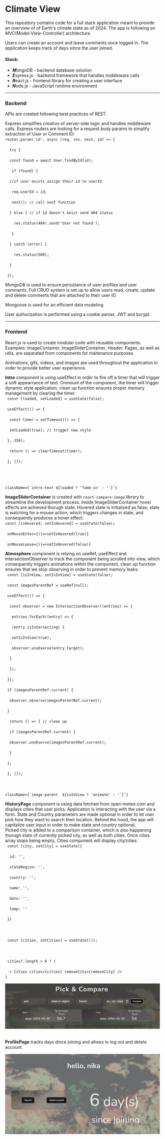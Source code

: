 <h1>Climate View</h1>

<p>This repository contains code for a full stack application meant to provide an overview of of Earth's climate state as of 2024. The app is following an MVC(Model-View-Controller) architecture.</p>

<p>Users can create an account and leave comments once logged in. The application keeps track of days since the user joined.</p>

<h4>Stack:</h4>
<ul>
    <li><b><em>M</em></b>ongoDB - backend database solution</li>
    <li><b><em>E</em></b>xpress.js - backend framework that handles middleware calls</li>
    <li><b><em>R</em></b>eact.js - frontend library for creating a user interface</li>
    <li><b><em>N</em></b>ode.js - JavaScript runtime environment</li>
</ul>

<hr>

<h3>Backend</h3>
<p>APIs are created following best practices of REST.</p>
<p>Express simplifies creation of server-side logic and handles middleware calls. Express routers are looking for a request body params to simplify extraction of User or Comment ID:
<br>
<code>router.param('id', async (req, res, next, id) => {<br>
&nbsp;&nbsp;try {<br>
&nbsp;&nbsp;const found = await User.findById(id);<br>
&nbsp;&nbsp;&nbsp;if (found) {<br>
&nbsp;&nbsp;//if user exists assign their id to userId<br>
&nbsp;&nbsp;&nbsp;req.userId = id;<br>
&nbsp;&nbsp;&nbsp;next(); // call next function<br>
&nbsp;&nbsp;} else { // if id doesn't exist send 404 status<br>
&nbsp;&nbsp;&nbsp;&nbsp;res.status(404).send('User not found');<br>
&nbsp;&nbsp;&nbsp;}<br>
&nbsp;&nbsp;} catch (error) {<br>
&nbsp;&nbsp;&nbsp;&nbsp;res.status(500);<br>
&nbsp;&nbsp;}<br>
&nbsp;});<br></code></p>

<p>MongoDB is used to ensure persistance of user profiles and user comments. Full CRUD system is set up to allow users read, create, update and delete comments that are attached to their user ID.</p>
<p>Mongoose is used for an efficient data modeling.</p>
<p>User authorization is performed using a cookie parser, JWT and bcrypt.</p>

<hr>
<h3>Frontend</h3>
<p>React.js is used to create modular code with reusable components. Examples: ImageContainer, ImageSliderContainer, Header. Pages, as well as utils, are separated from components for maitenance purposes.</p>
<p>Animations, gifs, videos, and images are used throughout the application in order to provide better user experience.</p>
<p><b>Intro</b> component is using useEffect in order to fire off a timer that will trigger a soft appearrance of text. Onmount of the component, the timer will trigger dynamic style application, clean up function ensures proper memory management by clearing the timer:
<br>
<code>&nbsp;const [loaded, setLoaded] = useState(false);<br>
&nbsp;useEffect(() => {<br>
&nbsp;&nbsp;const timer = setTimeout(() => {<br>
&nbsp;&nbsp;setLoaded(true); // trigger new style<br>
&nbsp;}, 150); <br>
&nbsp;&nbsp;return () => clearTimeout(timer); <br>
&nbsp;}, []);
&nbsp;
<br><br>
className={`intro-text ${loaded ? 'fade-in' : ''}`} </code><br></p>
<p><b>ImageSliderContainer</b> is created with <code>react-compare-image</code> library to streamline the development process. Inside ImageSliderContainer hover effects are achieved thorugh state. Hovered state is initialized as false, state is watching for a mouse action, which triggers changes in state, and consequently produces a hover effect:
<br><code>const [isHovered, setIsHovered] = useState(false);</code>
<br>
<code> 
&nbsp;onMouseEnter={()=>setIsHovered(true)}<br>
&nbsp;onMouseLeave={()=>setIsHovered(false)}</code></p>

<p><b>Atmosphere</b> component is relying on useRef, useEffect and IntersectionObserver to track the component being scrolled into view, which consequently triggers animations within the component, clean up function ensures that we stop observing in order to prevent memory leaks:
<br>
<code>&nbsp;const [isInView, setIsInView] = useState(false);<br>
&nbsp;const imagesParentRef = useRef(null);<br>
&nbsp;useEffect(() => {<br>
&nbsp;&nbsp;const observer = new IntersectionObserver((entries) => {<br>
&nbsp;&nbsp;&nbsp;entries.forEach((entry) => {<br>
&nbsp;&nbsp; (entry.isIntersecting) {<br>
&nbsp;&nbsp;&nbsp;setIsInView(true);<br>
&nbsp;&nbsp;&nbsp;observer.unobserve(entry.target);<br>
&nbsp;&nbsp;}<br>
&nbsp;&nbsp;});<br>
&nbsp;});<br>
&nbsp;if (imagesParentRef.current) {<br>
&nbsp;&nbsp;observer.observe(imagesParentRef.current);<br>
&nbsp;}<br>
&nbsp;&nbsp;return () => { // clean up<br>
&nbsp;&nbsp;if (imagesParentRef.current) {<br>
&nbsp;&nbsp;observer.unobserve(imagesParentRef.current);<br>
&nbsp;&nbsp;}<br>
&nbsp;};<br>
&nbsp;}, []);<br>
<br>
className={`image-parent  ${isInView ? 'animate' : ''}`}</code></p>

<p><b>HistoryPage</b> component is using data fetched from open-meteo.com and displays cities that user picks. Application is interacting with the user via a form. State and Country parameters are made optional in order to let user pick how they want to search their location. Behind the hood, the app will capitalize user input in order to make state and country optional.
<br> Picked city is added to a comparison container, which is also happening thorugh state of currently picked city, as well as both cities. Once cities array stops being empty, Cities component will display city/cities:
<br>
<code>&nbsp;const [city, setCity] = useState({<br>
&nbsp;&nbsp;id: '',<br>
&nbsp;&nbsp;stateRegion: '',<br>
&nbsp;&nbsp;country: '',<br>
&nbsp;&nbsp;name: '',<br>
&nbsp;&nbsp;date: '',<br>
&nbsp;&nbsp;temp: ''<br>
&nbsp;})<br>
<br>
&nbsp;const [cities, setCities] = useState([]);
<br><br>
&nbsp;cities?.length > 0 ? ( <br>
&nbsp;&nbsp;< Cities cities={cities} removeCity={removeCity} />
)</code></p>
<img src='https://github.com/kweeuhree/climate-view/blob/master/frontend/images/screenshots/history.png?raw=true'>
<br><br>
<p><b>ProfilePage</b> tracks days dince joining and allows to log out and delete account.</p>
<img src='./frontend/images/screenshots/profile.png'>